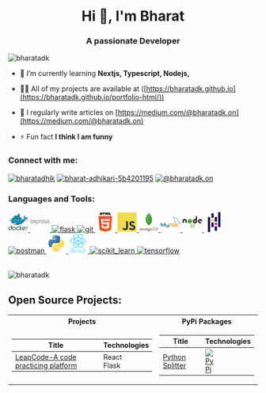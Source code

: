 <h1 align="center">Hi 👋, I'm Bharat</h1>
<h3 align="center">A passionate Developer</h3>

<p align="left"> <img src="https://komarev.com/ghpvc/?username=bharatadk&label=Profile%20views&color=0e75b6&style=flat" alt="bharatadk" /> </p>

- 🌱 I’m currently learning **Nextjs, Typescript, Nodejs,**

- 👨‍💻 All of my projects are available at ([https://bharatadk.github.io](https://bharatadk.github.io/portfolio-html/))

- 📝 I regularly write articles on [https://medium.com/@bharatadk.on](https://medium.com/@bharatadk.on)

- ⚡ Fun fact **I think I am funny**

<h3 align="left">Connect with me:</h3>
<p align="left">
<a href="https://twitter.com/bharatadk_tw" target="blank"><img align="center" src="https://raw.githubusercontent.com/rahuldkjain/github-profile-readme-generator/master/src/images/icons/Social/twitter.svg" alt="bharatadhik" height="30" width="40" /></a>
<a href="https://www.linkedin.com/in/bharatadk" target="blank"><img align="center" src="https://raw.githubusercontent.com/rahuldkjain/github-profile-readme-generator/master/src/images/icons/Social/linked-in-alt.svg" alt="bharat-adhikari-5b4201195" height="30" width="40" /></a>
<a href="https://medium.com/@bharatadk.on" target="blank"><img align="center" src="https://raw.githubusercontent.com/rahuldkjain/github-profile-readme-generator/master/src/images/icons/Social/medium.svg" alt="@bharatadk.on" height="30" width="40" /></a>
</p>

<h3 align="left">Languages and Tools:</h3>
<p align="left"> <a href="https://www.docker.com/" target="_blank" rel="noreferrer"> <img src="https://raw.githubusercontent.com/devicons/devicon/master/icons/docker/docker-original-wordmark.svg" alt="docker" width="40" height="40"/> </a> <a href="https://expressjs.com" target="_blank" rel="noreferrer"> <img src="https://raw.githubusercontent.com/devicons/devicon/master/icons/express/express-original-wordmark.svg" alt="express" width="40" height="40"/> </a> <a href="https://flask.palletsprojects.com/" target="_blank" rel="noreferrer"> <img src="https://www.vectorlogo.zone/logos/pocoo_flask/pocoo_flask-icon.svg" alt="flask" width="40" height="40"/> </a> <a href="https://git-scm.com/" target="_blank" rel="noreferrer"> <img src="https://www.vectorlogo.zone/logos/git-scm/git-scm-icon.svg" alt="git" width="40" height="40"/> </a> <a href="https://www.w3.org/html/" target="_blank" rel="noreferrer"> <img src="https://raw.githubusercontent.com/devicons/devicon/master/icons/html5/html5-original-wordmark.svg" alt="html5" width="40" height="40"/> </a> <a href="https://developer.mozilla.org/en-US/docs/Web/JavaScript" target="_blank" rel="noreferrer"> <img src="https://raw.githubusercontent.com/devicons/devicon/master/icons/javascript/javascript-original.svg" alt="javascript" width="40" height="40"/> </a> <a href="https://www.mongodb.com/" target="_blank" rel="noreferrer"> <img src="https://raw.githubusercontent.com/devicons/devicon/master/icons/mongodb/mongodb-original-wordmark.svg" alt="mongodb" width="40" height="40"/> </a> <a href="https://www.mysql.com/" target="_blank" rel="noreferrer"> <img src="https://raw.githubusercontent.com/devicons/devicon/master/icons/mysql/mysql-original-wordmark.svg" alt="mysql" width="40" height="40"/> </a> <a href="https://nodejs.org" target="_blank" rel="noreferrer"> <img src="https://raw.githubusercontent.com/devicons/devicon/master/icons/nodejs/nodejs-original-wordmark.svg" alt="nodejs" width="40" height="40"/> </a> <a href="https://pandas.pydata.org/" target="_blank" rel="noreferrer"> <img src="https://raw.githubusercontent.com/devicons/devicon/2ae2a900d2f041da66e950e4d48052658d850630/icons/pandas/pandas-original.svg" alt="pandas" width="40" height="40"/> </a> <a href="https://postman.com" target="_blank" rel="noreferrer"> <img src="https://www.vectorlogo.zone/logos/getpostman/getpostman-icon.svg" alt="postman" width="40" height="40"/> </a> <a href="https://www.python.org" target="_blank" rel="noreferrer"> <img src="https://raw.githubusercontent.com/devicons/devicon/master/icons/python/python-original.svg" alt="python" width="40" height="40"/> </a> <a href="https://reactjs.org/" target="_blank" rel="noreferrer"> <img src="https://raw.githubusercontent.com/devicons/devicon/master/icons/react/react-original-wordmark.svg" alt="react" width="40" height="40"/> </a> <a href="https://scikit-learn.org/" target="_blank" rel="noreferrer"> <img src="https://upload.wikimedia.org/wikipedia/commons/0/05/Scikit_learn_logo_small.svg" alt="scikit_learn" width="40" height="40"/> </a> <a href="https://www.tensorflow.org" target="_blank" rel="noreferrer"> <img src="https://www.vectorlogo.zone/logos/tensorflow/tensorflow-icon.svg" alt="tensorflow" width="40" height="40"/> </a> </p>


<br><img align="center" src="https://github-readme-stats.vercel.app/api?username=bharatadk&show_icons=true&locale=en" alt="bharatadk" />
<br>

## Open Source Projects:
<table>
    <tbody><tr><th>Projects </th><th>PyPi Packages</th></tr>
  
   
</td><td>
<table>
<thead>
<tr>
<th>Title</th>
<th>Technologies</th>
</tr>
</thead>
<tbody>
<tr>
<td><a href="https://github.com/bharatadk/LeapCode--A-code-practicing-platform">LeapCode-A code practicing platform</a></td>
<td> React</br> Flask</td>
</tr>
</tbody>

</table>
  
</td><td>
<table>
<thead>
<tr>
<th>Title</th>
<th>Technologies</th>
</tr>
</thead>
<tbody>
<tr>
<td><a href="https://github.com/bharatadk/python_splitter">Python Splitter</a></td>
<td><a href="https://pypi.org/project/python-splitter/" rel="nofollow"><img src="https://pypi.org/static/images/logo-small.8998e9d1.svg" alt="PyPi"  style="max-width: 24px;"></a> <a target="_blank" rel="noopener noreferrer nofollow" href="></a></td>
</tr>




</tbody>
</table>
</table>





